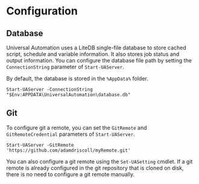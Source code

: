 # Configuration

## Database 

Universal Automation uses a LiteDB single-file database to store cached script, schedule and variable information. It also stores job status and output information. You can configure the database file path by setting the `ConnectionString` parameter of `Start-UAServer`.

By default, the database is stored in the `%AppData%` folder.

```text
Start-UAServer -ConnectionString "$Env:APPDATA\UniversalAutomation\database.db"
```

## Git 

To configure git a remote, you can set the `GitRemote` and `GitRemoteCredential` parameters of `Start-UAServer`.

```text
Start-UAServer -GitRemote 'https://github.com/adamdriscoll/myRemote.git'
```

You can also configure a git remote using the `Set-UASetting` cmdlet. If a git remote is already configured in the git repository that is cloned on disk, there is no need to configure a git remote manually. 

